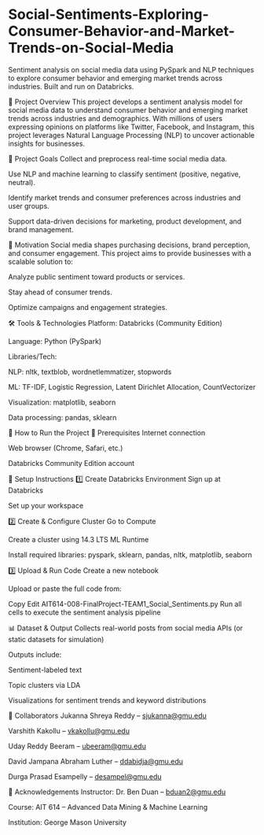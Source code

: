 # Social-Sentiments-Exploring-Consumer-Behavior-and-Market-Trends-on-Social-Media
Sentiment analysis on social media data using PySpark and NLP techniques to explore consumer behavior and emerging market trends across industries. Built and run on Databricks.

📌 Project Overview
This project develops a sentiment analysis model for social media data to understand consumer behavior and emerging market trends across industries and demographics. With millions of users expressing opinions on platforms like Twitter, Facebook, and Instagram, this project leverages Natural Language Processing (NLP) to uncover actionable insights for businesses.

🎯 Project Goals
Collect and preprocess real-time social media data.

Use NLP and machine learning to classify sentiment (positive, negative, neutral).

Identify market trends and consumer preferences across industries and user groups.

Support data-driven decisions for marketing, product development, and brand management.

🧠 Motivation
Social media shapes purchasing decisions, brand perception, and consumer engagement. This project aims to provide businesses with a scalable solution to:

Analyze public sentiment toward products or services.

Stay ahead of consumer trends.

Optimize campaigns and engagement strategies.

🛠️ Tools & Technologies
Platform: Databricks (Community Edition)

Language: Python (PySpark)

Libraries/Tech:

NLP: nltk, textblob, wordnetlemmatizer, stopwords

ML: TF-IDF, Logistic Regression, Latent Dirichlet Allocation, CountVectorizer

Visualization: matplotlib, seaborn

Data processing: pandas, sklearn

🧪 How to Run the Project
📶 Prerequisites
Internet connection

Web browser (Chrome, Safari, etc.)

Databricks Community Edition account

🔧 Setup Instructions
1️⃣ Create Databricks Environment
Sign up at Databricks

Set up your workspace

2️⃣ Create & Configure Cluster
Go to Compute

Create a cluster using 14.3 LTS ML Runtime

Install required libraries: pyspark, sklearn, pandas, nltk, matplotlib, seaborn

3️⃣ Upload & Run Code
Create a new notebook

Upload or paste the full code from:

Copy
Edit
AIT614-008-FinalProject-TEAM1_Social_Sentiments.py
Run all cells to execute the sentiment analysis pipeline

📊 Dataset & Output
Collects real-world posts from social media APIs (or static datasets for simulation)

Outputs include:

Sentiment-labeled text

Topic clusters via LDA

Visualizations for sentiment trends and keyword distributions

👥 Collaborators
Jukanna Shreya Reddy – sjukanna@gmu.edu

Varshith Kakollu – vkakollu@gmu.edu

Uday Reddy Beeram – ubeeram@gmu.edu

David Jampana Abraham Luther – ddabidja@gmu.edu

Durga Prasad Esampelly – desampel@gmu.edu

🙏 Acknowledgements
Instructor: Dr. Ben Duan – bduan2@gmu.edu

Course: AIT 614 – Advanced Data Mining & Machine Learning

Institution: George Mason University
